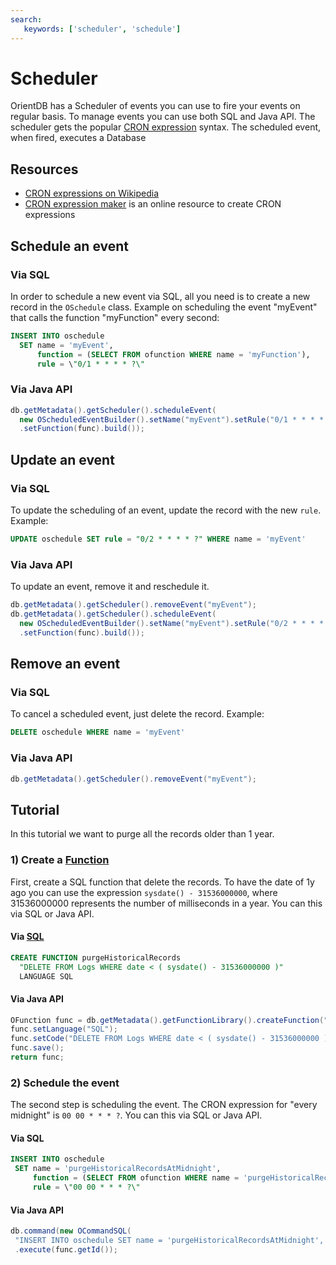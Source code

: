 ```yaml
---
search:
   keywords: ['scheduler', 'schedule']
---
```


# Scheduler

OrientDB has a Scheduler of events you can use to fire your events on regular basis. To manage events you can use both SQL and Java API. The scheduler gets the popular [CRON expression](https://en.wikipedia.org/wiki/Cron#CRON_expression) syntax. The scheduled event, when fired, executes a Database 

## Resources
- [CRON expressions on Wikipedia](https://en.wikipedia.org/wiki/Cron#CRON_expression)
- [CRON expression maker](http://www.cronmaker.com/) is an online resource to create CRON expressions

## Schedule an event

### Via SQL

In order to schedule a new event via SQL, all you need is to create a new record in the `OSchedule` class. Example on scheduling the event "myEvent" that calls the function "myFunction" every second:

```sql
INSERT INTO oschedule
  SET name = 'myEvent',
      function = (SELECT FROM ofunction WHERE name = 'myFunction'),
      rule = \"0/1 * * * * ?\"
```

### Via Java API
```java
db.getMetadata().getScheduler().scheduleEvent(
  new OScheduledEventBuilder().setName("myEvent").setRule("0/1 * * * * ?")
  .setFunction(func).build());
```
## Update an event

### Via SQL

To update the scheduling of an event, update the record with the new `rule`. Example:

```sql
UPDATE oschedule SET rule = "0/2 * * * * ?" WHERE name = 'myEvent'
```

### Via Java API

To update an event, remove it and reschedule it.

```java
db.getMetadata().getScheduler().removeEvent("myEvent");
db.getMetadata().getScheduler().scheduleEvent(
  new OScheduledEventBuilder().setName("myEvent").setRule("0/2 * * * * ?")
  .setFunction(func).build());
```

## Remove an event

### Via SQL

To cancel a scheduled event, just delete the record. Example:

```sql
DELETE oschedule WHERE name = 'myEvent'
```

### Via Java API

```java
db.getMetadata().getScheduler().removeEvent("myEvent");
```

## Tutorial

In this tutorial we want to purge all the records older than 1 year. 

### 1) Create a [Function](Functions-Creation.md)
First, create a SQL function that delete the records. To have the date of 1y ago you can use the expression `sysdate() - 31536000000`, where 31536000000 represents the number of milliseconds in a year.  You can this via SQL or Java API.

#### Via [SQL](../sql/SQL-Create-Function.md)
```sql
CREATE FUNCTION purgeHistoricalRecords
  "DELETE FROM Logs WHERE date < ( sysdate() - 31536000000 )"
  LANGUAGE SQL 
```

#### Via Java API
```java
OFunction func = db.getMetadata().getFunctionLibrary().createFunction("purgeHistoricalRecords");
func.setLanguage("SQL");
func.setCode("DELETE FROM Logs WHERE date < ( sysdate() - 31536000000 )");
func.save();
return func;
```

### 2) Schedule the event

The second step is scheduling the event. The CRON expression for "every midnight" is `00 00 * * * ?`. You can this via SQL or Java API.

#### Via SQL

```sql
INSERT INTO oschedule
 SET name = 'purgeHistoricalRecordsAtMidnight',
     function = (SELECT FROM ofunction WHERE name = 'purgeHistoricalRecords'),
     rule = \"00 00 * * * ?\"
```

#### Via Java API
```java
db.command(new OCommandSQL(
 "INSERT INTO oschedule SET name = 'purgeHistoricalRecordsAtMidnight', function = ?, rule = \"00 00 * * * ?\""))
 .execute(func.getId());
```
